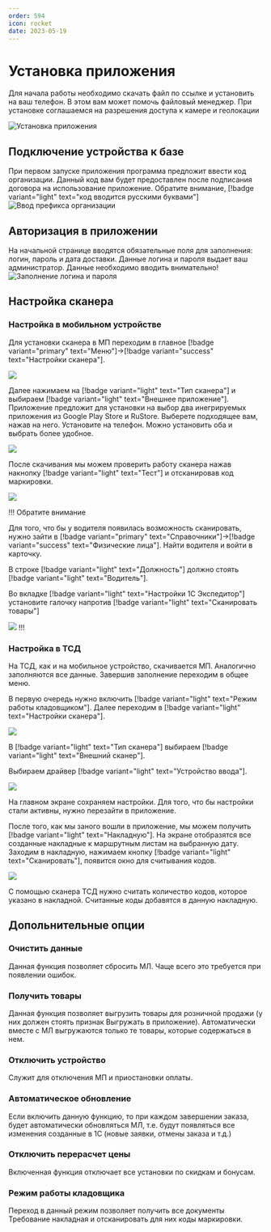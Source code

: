 ```yaml
---
order: 594
icon: rocket
date: 2023-05-19 
---
```


# Установка приложения  
Для начала работы необходимо скачать файл по ссылке и установить на ваш телефон. В этом вам может помочь файловый менеджер. При установке соглашаемся на разрешения доступа к камере и геолокации

![Установка приложения](/static/Установка.gif)


 
## Подключение устройства к базе

При первом запуске приложения программа предложит ввести код организации. Данный код вам будет предоставлен после подписания договора на использование приложение. Обратите внимание, [!badge variant="light" text="код вводится русскими буквами"] 
![Ввод префикса организации](/static/ОРГ.gif)

## Авторизация в приложении

На начальной странице вводятся обязательные поля для заполнения: логин, пароль и дата доставки. Данные логина и пароля выдает ваш администратор. Данные необходимо вводить внимательно!
![Заполнение логина и пароля](/static/Данные.gif)

## Настройка сканера

### Настройка в мобильном устройстве

Для установки сканера в МП переходим в главное [!badge variant="primary" text="Меню"]->[!badge variant="success" text="Настройки сканера"].

![](/images/администратор/п.jpg)

Далее нажимаем на [!badge variant="light" text="Тип сканера"] и выбираем [!badge variant="light" text="Внешнее приложение"].
Приложение предложит для установки на выбор два инегрируемых приложения из Google Play Store и RuStore. Выберете подходящее вам, нажав на него. Установите на телефон. Можно установить оба и выбрать более удобное.

![](/images/администратор/п1.jpg)

После скачивания мы можем проверить работу сканера нажав накнопку [!badge variant="light" text="Тест"] и отсканировав код маркировки.

![](/images/администратор/п.gif)

!!! Обратите внимание

Для того, что бы у водителя появилась возможность сканировать, нужно зайти в [!badge variant="primary" text="Справочники"]->[!badge variant="success" text="Физические лица"]. Найти водителя и войти в карточку.

В строке [!badge variant="light" text="Должность"] должно стоять [!badge variant="light" text="Водитель"].

Во вкладке [!badge variant="light" text="Настройки 1С Экспедитор"] установите галочку напротив [!badge variant="light" text="Сканировать товары"]

![](/images/администратор/п1.gif)
!!!

### Настройка в ТСД

На ТСД, как и на мобильное устройство, скачивается МП. Аналогично заполняются все данные. Завершив заполнение переходим в общее меню.

В первую очередь нужно включить [!badge variant="light" text="Режим работы кладовщиком"]. Далее переходим в [!badge variant="light" text="Настройки сканера"]. 

![](/images/администратор/п6.jpg)

В [!badge variant="light" text="Тип сканера"] выбираем [!badge variant="light" text="Внешний сканер"].

Выбираем драйвер [!badge variant="light" text="Устройство ввода"].

![](/images/администратор/п4.jpg)

На главном экране сохраняем настройки. Для того, что бы настройки стали активны, нужно перезайти в приложение.

После того, как мы заного вошли в приложение, мы можем получить [!badge variant="light" text="Накладную"]. На экране отобразятся все созданные накладные к маршрутным листам на выбранную дату. Заходим в накладную, нажимаем кнопку [!badge variant="light" text="Сканировать"], появится окно для считывания кодов.

![](/images/администратор/п7.jpg)

С помощью сканера ТСД нужно считать количество кодов, которое указано в накладной. Считанные коды добавятся в данную накладную. 

## Допольнительные опции

### Очистить данные

Данная функция позволяет сбросить МЛ. Чаще всего это требуется при появлении ошибок.

### Получить товары

Данная функция позволяет выгрузить товары для розничной продажи (у них должен стоять признак Выгружать в приложение). Автоматически вместе с МЛ выгружаются только те товары, которые содержаться в нем. 

### Отключить устройство

Служит для отключения МП и приостановки оплаты.

### Автоматическое обновление

Если включить данную функцию, то при каждом завершении заказа, будет автоматически обновляться МЛ, т.е. будут появляться все изменения созданные в 1С (новые заявки, отмены заказа и т.д.)

### Отключить перерасчет цены

Включенная функция отключает все установки по скидкам и бонусам. 

### Режим работы кладовщика

Переход в данный режим позволяет получить все документы Требование накладная и отсканировать для них коды маркировки.





